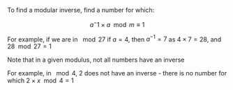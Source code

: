 To find a modular inverse, find a number for which:

$$
a^-1 \times a \mod{m} \equiv 1
$$

For example, if we are in $\mod{27}$ if $a = 4$, then $a^{-1} = 7$ as $4 \times 7 = 28$, and $28 \mod{27} = 1$

Note that in a given modulus, not all numbers have an inverse

For example, in $\mod{4}$, $2$ does not have an inverse - there is no number for which $2 \times x \mod{4} = 1$



